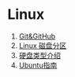 # Linux

1. [Git&GitHub](git-github.md)
2. [Linux 磁盘分区](linux-disk.md)
3. [硬盘类型介绍](https://blog.csdn.net/tianlesoftware/article/details/6009110)
4. [Ubuntu指南](ubuntu_manual.md)

